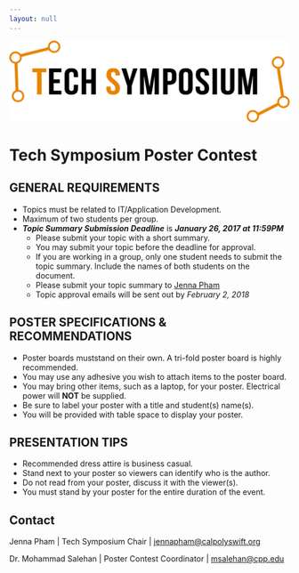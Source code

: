 ```yaml
---
layout: null
---
```

![Tech Symposium logo](/img/tech_symposium_logo_black_2018.png)
# Tech Symposium Poster Contest

## GENERAL REQUIREMENTS
- Topics must be related to IT/Application Development.
- Maximum of two students per group.
- ***Topic Summary Submission Deadline*** is ***January 26, 2017 at 11:59PM***
  - Please submit your topic with a short summary.
  - You may submit your topic before the deadline for approval.
  - If you are working in a group, only one student needs to submit the topic summary. Include the names of both students on the document.
  - Please submit your topic summary to [Jenna Pham](mailto:jennapham@calpolyswift.org)
  - Topic approval emails will be sent out by *February 2, 2018*

## POSTER SPECIFICATIONS & RECOMMENDATIONS
- Poster boards muststand on their own. A tri-fold poster board is highly recommended.
- You may use any adhesive you wish to attach items to the poster board.
- You may bring other items, such as a laptop, for your poster. Electrical power will **NOT** be supplied.
- Be sure to label your poster with a title and student(s) name(s).
- You will be provided with table space to display your poster.

## PRESENTATION TIPS
- Recommended dress attire is business casual.
- Stand next to your poster so viewers can identify who is the author.
- Do not read from your poster, discuss it with the viewer(s).
- You must stand by your poster for the entire duration of the event.

## Contact
Jenna Pham | Tech Symposium Chair | [jennapham@calpolyswift.org](mailto:jennapham@calpolyswift.org)

Dr. Mohammad Salehan | Poster Contest Coordinator | [msalehan@cpp.edu](mailto:msalehan@cpp.edu)
